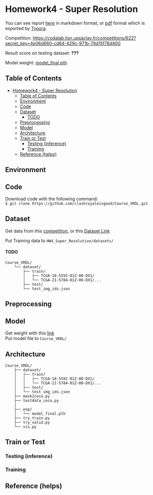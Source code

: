 # Homework4 - Super Resolution

You can see report [here](report/report.md) in markdown format, or [pdf](report/VRDL_HW4_309553018_Report.pdf) format which is exported by [Typora](https://typora.io/).

Competition: https://codalab.lisn.upsaclay.fr/competitions/622?secret_key=4e06d660-cd84-429c-971b-79d15f78d400

Result score on testing dataset: **???**

Model weight: [model_final.pth]()

## Table of Contents

- [Homework4 - Super Resolution](#homework4---super-resolution)
  - [Table of Contents](#table-of-contents)
  - [Environment](#environment)
  - [Code](#code)
  - [Dataset](#dataset)
      - [TODO](#todo)
  - [Preprocessing](#preprocessing)
  - [Model](#model)
  - [Architecture](#architecture)
  - [Train or Test](#train-or-test)
    - [Testing (inference)](#testing-inference)
    - [Training](#training)
  - [Reference (helps)](#reference-helps)

## Environment

## Code
Download code with the following command:  
`$ git clone https://github.com/clashroyaleisgood/Course_VRDL.git`

## Dataset
Get data from this [competition](https://codalab.lisn.upsaclay.fr/competitions/622?secret_key=4e06d660-cd84-429c-971b-79d15f78d400), or this [Dataset Link](https://drive.google.com/file/d/1GL_Rh1N-WjrvF_-YOKOyvq0zrV6TF4hb/view)

Put Training data to `HW4_Super_Resolution/datasets/`
#### TODO
```
Course_VRDL/
    └── dataset/
        ├── train/
        │   ├── TCGA-18-5592-01Z-00-DX1/
        │   └── TCGA-21-5784-01Z-00-DX1/...
        ├── test/
        └── test_img_ids.json
```

## Preprocessing


## Model
Get weight with this [link]()  
Put model file to `Course_VRDL/`

## Architecture
```
Course_VRDL/
    ├── dataset/
    │   ├── train/
    │   │   ├── TCGA-18-5592-01Z-00-DX1/
    │   │   └── TCGA-21-5784-01Z-00-DX1/...
    │   ├── test/
    │   └── test_img_ids.json
    ├── mask2coco.py
    ├── testdata_coco.py
    │
    ├── exp/
    │   └── model_final.pth
    ├── try_train.py
    ├── try_valid.py
    └── vis.py
```
## Train or Test
### Testing (inference)


### Training


## Reference (helps)
